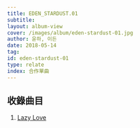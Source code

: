 ```yaml
---
title: EDEN_STARDUST.01
subtitle:
layout: album-view
cover: /images/album/eden-stardust-01.jpg
author: 윤하, 이든
date: 2018-05-14
tag:
id: eden-stardust-01
type: relate
index: 合作單曲
---
```


## 收錄曲目

1. [Lazy Love](/eden-stardust-01/lazy-love/)
